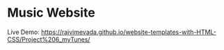 # Music Website

Live Demo: https://rajvimevada.github.io/website-templates-with-HTML-CSS/Project%206_myTunes/
